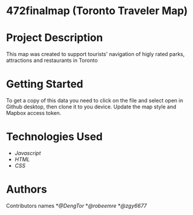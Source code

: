 # 472finalmap (Toronto Traveler Map)
# Project Description
This map was created to support tourists' navigation of higly rated parks, attractions and restaurants in Toronto
# Getting Started
To get a copy of this data you need to click on the file and select open in Github desktop, then clone it to you device. Update the map style and Mapbox access token.
# Technologies Used
* _Javascript_
* _HTML_
* _CSS_

# Authors
Contributors names
*_@DengTor_
*_@robeemre_
*_@zgy6677_
